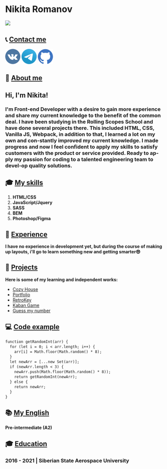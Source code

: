 # Nikita Romanov

[<img src="https://i.imgur.com/CaqwGTg.png" width="400">](https://github.com/acbukka)


## 📞 [Contact me](#Contacts)

[![Vkontakte](/images/md/vk-icon.png)](https://vk.com/acbukka)
[![Telegram](/images/md/tg-icon.png)](https://t.me/romanov99999)
[![Github](/images/md/gh-icon.png)](https://github.com/acbukka)


## 📝 [About me](#About)

## Hi, I'm Nikita!

### I'm Front-end Developer with a desire to gain more experience and share my current knowledge to the benefit of the common deal. I have been studying in the Rolling Scopes School and have done several projects there. This included HTML, CSS, Vanilla JS, Webpack, in addition to that, I learned a lot on my own and con-stantly improved my current knowledge. I made progress and now I feel confident to apply my skills to satisfy customers with the product or service provided. Ready to ap-ply my passion for coding to a talented engineering team to devel-op quality solutions.

## 🎓 [My skills](#Skills)

  1. **HTML/CSS**
  2. **JavaScript/Jquery**
  3. **SASS**
  4. **BEM**
  5. **Photoshop/Figma**

## 👷 [Experience](#Experience)

**I have no experience in development yet, but during the course of making up layouts, i'll go to learn something new and getting smarter😎**

## 🔧 [Projects](#Experience)
**Here is some of my learning and independent works:**
- [Cozy House](https://rolling-scopes-school.github.io/acbukka-JSFE2022Q1/shelter/pages/main/)
- [Portfolio](https://rolling-scopes-school.github.io/acbukka-JSFEPRESCHOOL/portfolio/)
- [RetroKey](https://acbukka.github.io/virtual-keyboard/)
- [Kaban Game](https://rolling-scopes-school.github.io/acbukka-JSFEPRESCHOOL/js30-dino/)
- [Guess my number](https://acbukka.github.io/random-num/)

## 💻 [Code example](#Code)

```
function getRandomInt(arr) {
  for (let i = 0; i < arr.length; i++) {
    arr[i] = Math.floor(Math.random() * 8);
  }
  let newArr = [...new Set(arr)];
  if (newArr.length < 3) {
    newArr.push(Math.floor(Math.random() * 8));
    return getRandomInt(newArr);
  } else {
    return newArr;
  }
}
```

## 📚 [My English](#English)


**Pre-intermediate (A2)**


## 🎓 [Education](#Education)

    
###  2016 - 2021 | Siberian State Aerospace University 
